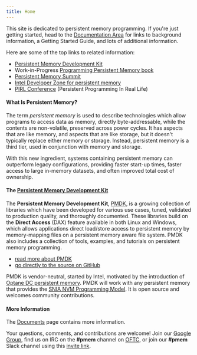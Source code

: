 ```yaml
---
title: Home
---
```


This site is dedicated to persistent memory programming.  If you're just
getting started, head to the [Documentation Area](https://docs.pmem.io)
for links to background information, a Getting Started Guide, and lots
of additional information.

Here are some of the top links to related information:

* [Persistent Memory Development Kit](/pmdk/)
* Work-in-Progress [Programming Persistent Memory book](/book/)
* [Persistent Memory Summit](https://www.snia.org/pm-summit)
* [Intel Developer Zone for persistent memory](https://software.intel.com/en-us/persistent-memory)
* [PIRL Conference](https://pirl.nvsl.io/program/) (Persistent Programming In Real Life)


#### What Is Persistent Memory?

The term _persistent memory_ is used to describe technologies which
allow programs to access data as memory, directly byte-addressable,
while the contents are non-volatile, preserved across power cycles.  It
has aspects that are like memory, and aspects that are like storage, but
it doesn't typically replace either memory or storage.  Instead, persistent
memory is a third tier, used in conjunction with memory and storage.

With this new ingredient, systems containing persistent memory can
outperform legacy configurations, providing faster start-up times,
faster access to large in-memory datasets, and often improved total cost of
ownership.


#### The [Persistent Memory Development Kit](/pmdk/)

The **Persistent Memory Development Kit**, [PMDK](/pmdk/),
is a growing collection of libraries which have been
developed for various use cases, tuned, validated to production quality,
and thoroughly documented.  These libraries build on the
**Direct Access** (DAX) feature available in both Linux and Windows,
which allows applications direct load/store access to persistent memory by
memory-mapping files on a persistent memory aware file system.
PMDK also includes a collection of tools, examples, and tutorials
on persistent memory programming.

* [read more about PMDK](/pmdk/)
* [go directly to the source on GitHub](/repoindex)

PMDK is vendor-neutral, started by Intel,
motivated by the introduction of [Optane DC persistent
memory](https://www.intel.com/content/www/us/en/architecture-and-technology/optane-dc-persistent-memory.html).
PMDK will work with any persistent
memory that provides the [SNIA NVM Programming Model](https://www.snia.org/sites/default/files/technical_work/final/NVMProgrammingModel_v1.2.pdf).
It is open source and welcomes community contributions.


#### More Information

The [Documents](https://docs.pmem.io) page contains more information.

Your questions, comments, and contributions are welcome!  Join our
[Google Group](http://groups.google.com/group/pmem), find us on
IRC on the **#pmem** channel on [OFTC](http://www.oftc.net), or
join our **#pmem** Slack channel using this
[invite link](https://join.slack.com/t/pmem-io/shared_invite/enQtNzU4MzQ2Mzk3MDQwLWQ1YThmODVmMGFkZWI0YTdhODg4ODVhODdhYjg3NmE4N2ViZGI5NTRmZTBiNDYyOGJjYTIyNmZjYzQxODcwNDg).
